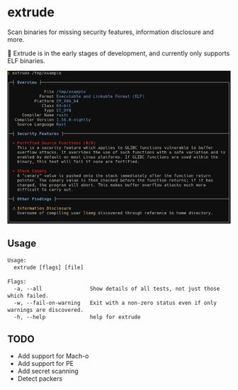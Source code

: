 # extrude

Scan binaries for missing security features, information disclosure and more.

:construction: Extrude is in the early stages of development, and currently only supports ELF binaries.

![Screenshot](screenshot.png)

## Usage

```
Usage:
  extrude [flags] [file]

Flags:
  -a, --all               Show details of all tests, not just those which failed.
  -w, --fail-on-warning   Exit with a non-zero status even if only warnings are discovered.
  -h, --help              help for extrude

```

## TODO

- Add support for Mach-o
- Add support for PE
- Add secret scanning
- Detect packers


